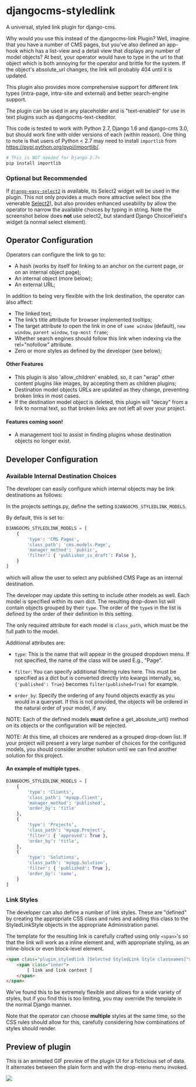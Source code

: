 # djangocms-styledlink

A universal, styled link plugin for django-cms.

Why would you use this instead of the djangocms-link Plugin? Well, imagine
that you have a number of CMS pages, but you've also defined an app-hook which
has a list-view and a detail view that displays any number of model objects?
At best, your operator would have to type in the url to that object which is
both annoying for the operator and brittle for the system. If the object's
absolute_url changes, the link will probably 404 until it is updated.

This plugin also provides more comprehensive support for different link types
(intra-page, intra-site and external) and better search-engine support.

The plugin can be used in any placeholder and is "text-enabled" for use in
text plugins such as djangocms-text-ckeditor.

This code is tested to work with Python 2.7, Django 1.6 and django-cms 3.0,
but should work fine with older versions of each (within reason). One thing to
note is that users of Python < 2.7 may need to install `importlib` from
https://pypi.python.org/pypi/importlib/.

```` python
# This is NOT needed for Django 2.7+
pip install importlib
````

### Optional but Recommended

If [`django-easy-select2`](https://github.com/asyncee/django-easy-select2) is
available, its Select2 widget will be used in the plugin. This not only
provides a much more attractive select box (the venerable
[Select2](http://ivaynberg.github.io/select2/)), but also provides enhanced
useability by allow the operator to narrow the available choices by typing in
string. Note the screenshot below does **not** use select2, but standard
Django ChoiceField's widget (a normal select element).


## Operator Configuration

Operators can configure the link to go to:

*   A hash (works by itself for linking to an anchor on the current page, or
    on an internal object page);
*   An internal object (more below);
*   An external URL;

In addition to being very flexible with the link destination, the operator can
also affect:

*   The linked text;
*   The link’s title attribute for browser implemented tooltips;
*   The target attribute to open the link in one of `same window` (default),
    `new window`, `parent window`, `top-most frame`;
*   Whether search engines should follow this link when indexing via the
    rel="nofollow" attribute.
*   Zero or more styles as defined by the developer (see below);


#### Other Features

*   This plugin is also 'allow_children' enabled, so, it can "wrap" other
    content plugins like images, by accepting them as children plugins;
*   Destination model objects URLs are updated as they change, preventing
    broken links in most cases.
*   If the destination model object is deleted, this plugin will "decay" from
    a link to normal text, so that broken links are not left all over
    your project.

#### Features coming soon!

*   A management tool to assist in finding plugins whose destination objects
    no longer exist.


## Developer Configuration

### Available Internal Destination Choices

The developer can easily configure which internal objects may be link
destinations as follows:

In the projects settings.py, define the setting `DJANGOCMS_STYLEDLINK_MODELS`.

By default, this is set to:

```` python
DJANGOCMS_STYLEDLINK_MODELS = [
    {
        'type': 'CMS Pages',
        'class_path': 'cms.models.Page',
        'manager_method': 'public',
        'filter': { 'publisher_is_draft': False },
    }
]
````

which will allow the user to select any published CMS Page as an internal
destination.

The developer may update this setting to include other models as well. Each
model is specified within its own dict.  The resulting drop-down list will
contain objects grouped by their `type`.  The order of the `type`s in the list
is defined by the order of their definition in this setting.

The only required attribute for each model is `class_path`, which must be the
full path to the model.

Additional attributes are:

* `type`: This is the name that will appear in the grouped dropdown menu. If
not specified, the name of the class will be used E.g., "Page".

* `filter`: You can specify additional filtering rules here. This must be
specified as a dict but is converted directly into kwargs internally, so,
`{'published': True}` becomes `filter(published=True)` for example.

* `order_by`: Specify the ordering of any found objects exactly as you would
in a queryset. If this is not provided, the objects will be ordered in the
natural order of your model, if any.


NOTE: Each of the defined models **must** define a get_absolute_url() method
on its objects or the configuration will be rejected.

NOTE: At this time, all choices are rendered as a grouped drop-down list. If
your project will present a very large number of choices for the configured
models, you should consider another solution until we can find another
solution for this project.


#### An example of multiple types.

```` python
DJANGOCMS_STYLEDLINK_MODELS = [
    {
        'type': 'Clients',
        'class_path': 'myapp.Client',
        'manager_method': 'published',
        'order_by': 'title'
    },
    {
        'type': 'Projects',
        'class_path': 'myapp.Project',
        'filter': { 'approved': True },
        'order_by': 'title',
    },
    {
        'type': 'Solutions',
        'class_path': 'myapp.Solution',
        'filter': { 'published': True },
        'order_by': 'name',
    }
]

````


### Link Styles

The developer can also define a number of link styles. These are "defined" by
creating the appropriate CSS class and rules and adding this class to the
StyledLinkStyle objects in the appropriate Administration panel.

The template for the resulting link is carefully crafted using only `<span>`'s
so that the link will work as a inline element and, with appropriate styling,
as an inline-block or even block-level element.

```` html
<span class="plugin_styledlink [Selected StyledLink Style classnames]">
    <span class="inner">
        [ link and link content ]
    </span>
</span>
````

We've found this to be extremely flexible and allows for a wide variety of
styles, but if you find this is too limiting, you may override the template in
the normal Django manner.

Note that the operator can choose **multiple** styles at the same time, so the
CSS rules should allow for this, carefully considering how combinations of
styles should render.


## Preview of plugin

This is an animated GIF preview of the plugin UI for a ficticious set of data.
It alternates between the plain form and with the drop-menu menu invoked.

![](repo_images/djangocms_styledlink-preview.gif?raw=true)
